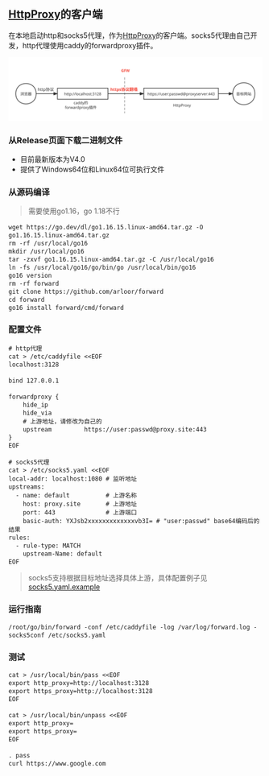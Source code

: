 ## [HttpProxy](https://github.com/arloor/HttpProxy)的客户端

在本地启动http和socks5代理，作为[HttpProxy](https://github.com/arloor/HttpProxy)的客户端。socks5代理由自己开发，http代理使用caddy的forwardproxy插件。

![](/forward部署图.svg)

### 从Release页面下载二进制文件

- 目前最新版本为V4.0
- 提供了Windows64位和Linux64位可执行文件

### 从源码编译

> 需要使用go1.16，go 1.18不行

```shell
wget https://go.dev/dl/go1.16.15.linux-amd64.tar.gz -O go1.16.15.linux-amd64.tar.gz
rm -rf /usr/local/go16
mkdir /usr/local/go16
tar -zxvf go1.16.15.linux-amd64.tar.gz -C /usr/local/go16
ln -fs /usr/local/go16/go/bin/go /usr/local/bin/go16
go16 version
rm -rf forward
git clone https://github.com/arloor/forward
cd forward
go16 install forward/cmd/forward
```

### 配置文件

```shell
# http代理
cat > /etc/caddyfile <<EOF
localhost:3128

bind 127.0.0.1

forwardproxy {
    hide_ip
    hide_via
    # 上游地址，请修改为自己的
    upstream         https://user:passwd@proxy.site:443
}
EOF

# socks5代理
cat > /etc/socks5.yaml <<EOF
local-addr: localhost:1080 # 监听地址
upstreams:
  - name: default          # 上游名称
    host: proxy.site       # 上游地址
    port: 443              # 上游端口
    basic-auth: YXJsb2xxxxxxxxxxxxxvb3I= # "user:passwd" base64编码后的结果
rules:
  - rule-type: MATCH
    upstream-Name: default
EOF
```

> socks5支持根据目标地址选择具体上游，具体配置例子见[socks5.yaml.example](/socks5.yaml.example)

### 运行指南

```shell
/root/go/bin/forward -conf /etc/caddyfile -log /var/log/forward.log -socks5conf /etc/socks5.yaml
```

### 测试

```shell
cat > /usr/local/bin/pass <<EOF
export http_proxy=http://localhost:3128
export https_proxy=http://localhost:3128
EOF

cat > /usr/local/bin/unpass <<EOF
export http_proxy=
export https_proxy=
EOF

. pass
curl https://www.google.com
```
